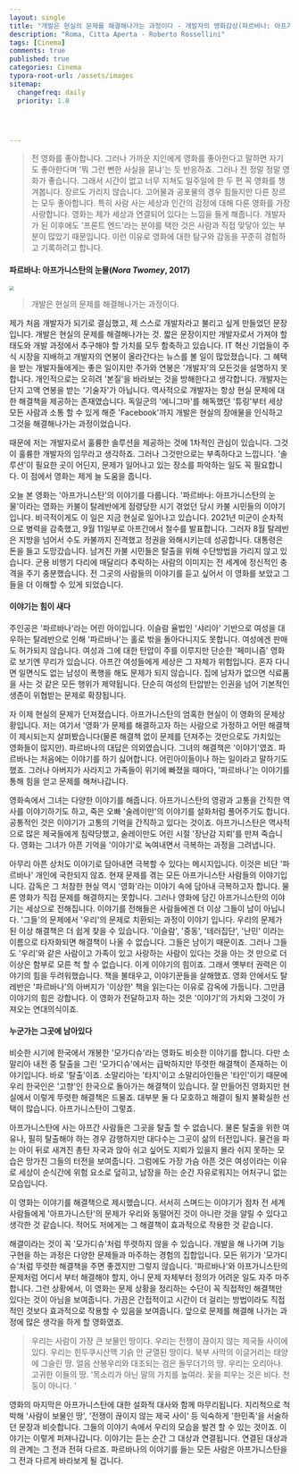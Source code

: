 ```yaml
---
layout: single
title: "개발은 현실의 문제를 해결해나가는 과정이다 - 개발자의 영화감상(파르바나: 아프가니스탄의 눈물)"
description: "Roma, Citta Aperta - Roberto Rossellini"
tags: [Cinema]
comments: true
published: true
categories: Cinema
typora-root-url: /assets/images
sitemap:
  changefreq: daily
  priority: 1.0




---
```


 

> 전 영화를 좋아합니다. 그러나 가까운 지인에게 영화를 좋아한다고 말하면 자기도 좋아한다며 '뭐 그런 뻔한 사실을 묻냐'는 듯 반응하죠. 그러나 전 정말 정말 영화가 좋습니다. 그래서 시간이 없고 너무 지쳐도 일주일에 한 두 편 꼭 영화를 챙겨봅니다. 장르도 가리지 않습니다. 고어물과 공포물의 경우 힘들지만 다른 장르는 모두 좋아합니다. 특히 사람 사는 세상과 인간의 감정에 대해 다룬 영화를 가장 사랑합니다. 영화는 제가 세상과 연결되어 있다는 느낌을 들게 해줍니다. 개발자가 된 이후에도 '프론트 엔드'라는 분야를 택한 것은 사람과 직접 맞닿아 있는 부분이 많았기 때문입니다. 이런 이유로 영화에 대한 탐구와 감동을 꾸준히 경험하고 기록하려고 합니다.



#### 파르바나: 아프가니스탄의 눈물(*Nora Twomey*, 2017)

<img src="https://occ-0-1068-1722.1.nflxso.net/dnm/api/v6/E8vDc_W8CLv7-yMQu8KMEC7Rrr8/AAAABf7wVPbhToiVEjK6MUHLYHVFOewi8fF2mrVvU95GJdjk73hDTtd_KN9HM37vPAALZKS2541lwNmxGp44jltei-JPX-2s.jpg?r=dc7" style="zoom:50%;" />



> 개발은 현실의 문제를 해결해나가는 과정이다. 

 제가 처음 개발자가 되기로 결심했고, 제 스스로 개발자라고 불리고 싶게 만들었던 문장입니다. 개발은 현실의 문제를 해결해나가는 것. 짧은 문장이지만 개발자로서 가져야 할 태도와 개발 과정에서 추구해야 할 가치를 모두 함축하고 있습니다. IT 혁신 기업들이 주식 시장을 지배하고 개발자의 연봉이 올라간다는 뉴스를 볼 일이 많았졌습니다. 그 혜택을 받는 개발자들에게는 좋은 일이지만 주가와 연봉은 '개발자'의 모든것을 설명하지 못합니다. 개인적으로는 오히려 '본질'을 바라보는 것을 방해한다고 생각합니다. 개발자는 단지 고액 연봉을 받는 '기술자'가 아닙니다. 역사적으로 개발자는 항상 현실 문제에 대한 해결책을 제공하는 존재였습니다. 독일군의 '에니그마'를 해독했던 '튜링'부터 세상 모든 사람과 소통 할 수 있게 해준 'Facebook'까지 개발은 현실의 장애물을 인식하고 그것을 해결해나가는 과정이었습니다.

 때문에 저는 개발자로서 훌륭한 솔루션을 제공하는 것에 1차적인 관심이 있습니다. 그것이 훌륭한 개발자의 임무라고 생각하죠. 그러나 그것만으로는 부족하다고 느낍니다. '솔루션'이 필요한 곳이 어딘지, 문제가 일어나고 있는 장소를 파악하는 일도 꼭 필요합니다. 이 점에서 영화는 제게 늘 도움을 줍니다.

 오늘 본 영화는 '아프가니스탄'의 이야기를 다룹니다. '파르바나: 아프가니스탄의 눈물'이라는 영화는 카불이 탈레반에게 점령당한 시기 겪었던 당시 카불 시민들의 이야기입니다. 비극적이게도 이 일은 지금 현실로 일어나고 있습니다. 2021년 미군이 순차적으로 병력을 감축했고, 9월 11일부로 아프간에서 철수를 발표합니다. 그러자 8월 탈레반은 지방을 넘어서 수도 카불까지 진격했고 정권을 와해시키는데 성공합니다. 대통령은 돈을 들고 도망갔습니다. 남겨진 카불 시민들은 탈출을 위해 수단방법을 가리지 않고 있습니다. 군용 비행기 다리에 매달리다 추락하는 사람의 이미지는 전 세계에 정신적인 충격을 주기 충분했습니다. 전 그곳의 사람들의 이야기를 듣고 싶어서 이 영화를 보았고 그들을 더 이해할 수 있게 되었습니다. 



#### 이야기는 힘이 새다

 주인공은 '파르바나'라는 어린 아이입니다. 이슬람 율법인 '샤리아' 기반으로 여성을 대우하는 탈레반으로 인해 '파르바나'는 홀로 밖을 돌아다니지도 못합니다. 여성에겐 판매도 허가되지 않습니다. 여성과 그에 대한 탄압이 주를 이루지만 단순한 '페미니즘' 영화로 보기엔 무리가 있습니다. 아프간 여성들에게 세상은 그 자체가 위험입니다. 혼자 다니면 일면식도 없는 남성이 폭행을 해도 문제가 되지 않습니다. 집에 남자가 없으면 식료품을 사는 것 같은 모든 행위가 제약됩니다. 단순히 여성의 탄압받는 인권을 넘어 기본적인 생존이 위협받는 문제로 확장됩니다.

 자 이제 현실의 문제가 던져졌습니다. 아프가니스탄의 엄혹한 현실이 이 영화의 문제상황입니다. 저는 여기서 '영화'가 문제를 해결하고자 하는 사람으로 가정하고 어떤 해결책이 제시되는지 살펴봤습니다(물론 해결책 없이 문제를 던져주는 것만으로도 가치있는 영화들이 많지만). 파르바나의 대답은 의외였습니다. 그녀의 해결책은 '이야기'였죠. 파르바나는 처음에는 이야기를 하기 싫어합니다. 어린아이들이나 하는 일이라고 말하기도 했죠. 그러나 아버지가 사라지고 가족들이 위기에 빠졌을 때마다, '파르바나'는 이야기를 통해 힘을 얻고 문제를 해쳐나갑니다. 

 영화속에서 그녀는 다양한 이야기를 해줍니다. 아프가니스탄의 영광과 고통을 간직한 역사를 이야기하기도 하고, 죽은 오빠 '술레이만'의 이야기를 설화처럼 풀어주기도 합니다. 공통적인 것은 이야기가 고통의 기억을 간직하고 있다는 것이죠. 아프가니스탄은 역사적으로 많은 제국들에게 침략당했고, 술레이만도 어린 시절 '장난감 지뢰'를 만져 죽습니다. 영화는 그녀가 아픈 기억을 '이야기'로 녹여내면서 극복하는 과정을 그려냅니다. 

 아무리 아픈 상처도 이야기로 담아내면 극복할 수 있다는 메시지입니다. 이것은 비단 '파르바나' 개인에 국한되지 않죠. 현재 문제를 겪는 모든 아프가니스탄 사람들의 이야기입니다. 감독은 그 처참한 현실 역시 '영화'라는 이야기 속에 담아내 극복하고자 합니다. 물론 영화가 직접 문제를 해결하지는 못합니다. 그러나 영화에 담긴 아프가니스탄의 이야기는 세상으로 전해집니다. 이야기를 전해들은 사람들에겐 더 이상 그들이 남이 아닙니다. '그들'의 문제에서 '우리'의 문제로 치환되는 과정이 이야기 입니다. 우리의 문제가 된 이상 해결책은 더 쉽게 찾을 수 있습니다. '이슬람', '중동', '테러집단', '난민' 이라는 이름으로 타자화되면 해결책이 나올 수 없습니다. 그들은 남이기 때문이죠. 그러나 그들도 '우리'와 같은 사람이고 가족이 있고 사랑하는 사람이 있다는 것을 아는 것 만으로 더 이상은 함부로 모른 척 할 수 없습니다. 이게 이야기의 힘이죠. 그래서 옛부터 권력은 이야기의 힘을 두려워했습니다. 책을 불태우고, 이야기꾼들을 살해했죠. 영화 안에서도 탈레반은 '파르바나'의 아버지가 '이상한' 책을 읽는다는 이유로 감옥에 가둡니다. 그만큼 이야기의 힘은 강합니다. 이 영화가 전달하고자 하는 것은 '이야기'의 가치와 그것이 가져오는 연대의식이죠. 



#### 누군가는 그곳에 남아있다

 비슷한 시기에 한국에서 개봉한 '모가디슈'라는 영화도 비슷한 이야기를 합니다. 다만 소말리아 내전 중 탈출을 그린 '모가디슈'에서는 급박하지만 뚜렷한 해결책이 존재하는 이야기입니다. 바로 '탈출'이죠. 소말리아는 '타지'이고 소말리아인들은 '타인'이기 때문에 우리 한국인은 '고향'인 한국으로 돌아가는 해결책이 있습니다. 잘 만들어진 영화지만 현실에서 이렇게 뚜렷한 해결책은 드물죠. 대부분 둘 다 모호하고 해결이 될지 불확실한 선택이 많습니다. 아프가니스탄이 그렇죠.

 아프가니스탄에 사는 아프간 사람들은 그곳을 탈출 할 수 없습니다. 물론 탈출을 위한 여유나, 필히 탈출해야 하는 경우 감행하지만 대다수는 그곳이 삶의 터전입니다. 물건을 파는 아이 뒤로 새겨진 총탄 자국과 앉아 쉬고 싶어도 지뢰가 있을지 몰라 쉬지 못하는 모습은 망가진 그들의 터전을 보여줍니다. 그럼에도 가장 가슴 아픈 것은 여성이라는 이유로 세상이 순식간에 위험 요소로 덮히고, 남장을 하는 순간 자유로워지는 어처구니 없는 모습입니다. 

 이 영화는 이야기를 해결책으로 제시했습니다. 서서히 스며드는 이야기가 점차 전 세계 사람들에게 '아프가니스탄'의 문제가 우리와 동떨어진 것이 아니란 것을 알릴 수 있다고 생각한 것 같습니다. 적어도 저에게는 그 해결책이 효과적으로 작용한 것 같습니다. 

 해결이라는 것이 꼭 '모가디슈'처럼 뚜렷하지 않을 수 있습니다. 개발을 해 나가며 기능 구현을 하는 과정은 다양한 문제들과 마주하는 경험의 집합입니다. 모든 위기가 '모가디슈'처럼 뚜렷한 해결책을 주면 좋겠지만 그렇지 않습니다. '파르바나'와 아프가니스탄의 문제처럼 어디서 부터 해결해야 할지, 아니 문제 자체부터 정의가 어려운 일도 자주 마주합니다. 그런 상황에서, 이 영화는 문제 상황을 정리하는 수단이 꼭 직접적인 해결책만 있다는 것이 아님을 보여줍니다. 가끔은 간접적이고 시간이 더 걸리는 방법이라도 직접적인 것보다 효과적으로 작용할 수 있음을 보여줍니다. 앞으로 문제를 해결해 나가는 과정에 많은 생각을 하게 할 영화였죠.

> 우리는 사람이 가장 큰 보물인 땅이다. 우리는 전쟁이 끊이지 않는 제국들 사이에 있다. 우리는 힌두쿠시산맥 기슭 안 균열된 땅이다. 북부 사막의 이글거리는 태양에 그슬린 땅. 얼음 산봉우리와 대조되는 검은 돌무더기의 땅. 우리는 오리아나. 고귀한 이들의 땅. '목소리가 아닌 말의 가치를 높여라. 꽃을 피우는 것은 비다. 천둥이 아니다. '

 영화의 마지막은 아프가니스탄에 대한 설화적 대사와 함께 마무리됩니다. 지리적으로 척박해 '사람이 보물인 땅', '전쟁이 끊이지 않는 제국 사이' 등 익숙하게 '한민족'을 서술하던 문장과 비슷합니다. 그들의 이야기 속에서 우리의 모습을 발견 할 수 있는 것이죠. 이야기는 이렇게 퍼져나갑니다. 이야기는 듣는 순간 그 대상과 연결됩니다. 연결된 대상과의 관계는 그 전과 전혀 다르죠. 파르바나의 이야기를 들는 모든 사람은 아프가니스탄을 그 전과 다르게 바라보게 될 겁니다.